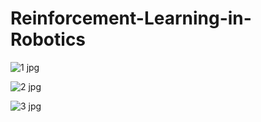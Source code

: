 # Reinforcement-Learning-in-Robotics


![1 jpg](https://github.com/OTSSEC/Reinforcement-Learning-in-Robotics/assets/133530597/c1503370-1c4e-4755-8e27-cb58e7153121)


![2 jpg](https://github.com/OTSSEC/Reinforcement-Learning-in-Robotics/assets/133530597/0ad0528b-4efa-4826-b3d8-b01226d37273)


![3 jpg](https://github.com/OTSSEC/Reinforcement-Learning-in-Robotics/assets/133530597/dcc04846-724f-465e-88aa-27238bfb1b9f)


